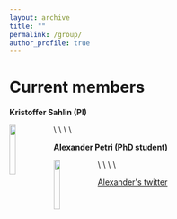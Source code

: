 ```yaml
---
layout: archive
title: ""
permalink: /group/
author_profile: true
---
```


<h1>Current members</h1>

**Kristoffer Sahlin (PI)**

<img align="left" width="15%" src="http://sahlingroup.github.io/files/profile_pic_2020.png">
\
\
\
\


**Alexander Petri (PhD student)**

<img align="left" width="15%" src="http://sahlingroup.github.io/files/PetriPicture.jpg">
\
\
\
\

[Alexander's twitter](https://twitter.com/AlexanderJPetr1)

